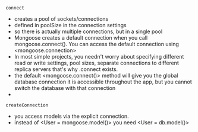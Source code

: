 `connect`
- creates a pool of sockets/connections 
- defined in poolSize in the connection settings
- so there is actually multiple connections, but in a single pool
- Mongoose creates a default connection when you call mongoose.connect(). 
    You can access the default connection using <mongoose.connection>
- In most simple projects, you needn't worry about specifying different 
        read or write settings, 
        pool sizes, 
        separate connections to different replica servers
    that's why .connect exists.
- the default <mongoose.connect()> method will give you the global database connection 
    it is accessible throughout the app, but you cannot switch the database with that connection
- 

`createConnection`
- you access models via the explicit connection.
- instead of <User = mongoose.model()> you need <User = db.model()>
